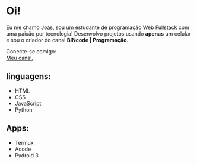 # **Oi**!

Eu me chamo Joás, sou um estudante de programação Web Fullstack com uma paixão por tecnologia! Desenvolvo projetos usando **apenas** um celular e sou o criador do canal **BINcode | Programação**.


Conecte-se comigo:  
[Meu canal.](https://youtube.com/@bincode-programacao?si=ZKvUd2eKBbshMHAU)  


## linguagens:

- HTML
- CSS
- JavaScript
- Python

## Apps:

- Termux 
- Acode
- Pydroid 3

